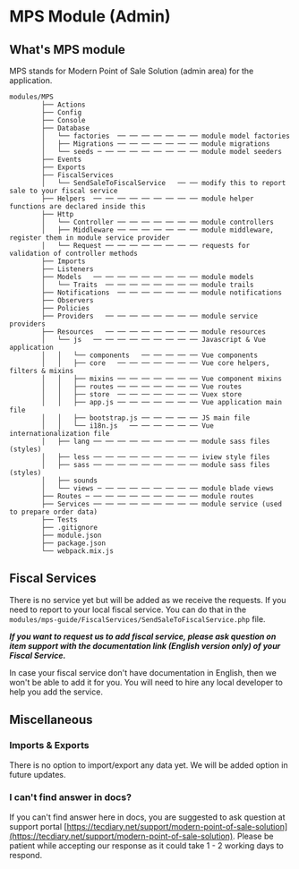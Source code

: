 # MPS Module (Admin)



## What's MPS module

MPS stands for Modern Point of Sale Solution (admin area) for the application.

```text
modules/MPS
        ├── Actions
        ├── Config
        ├── Console
        ├── Database
        │   └── factories  ── ── ── ── ── ── ── module model factories
        │   ├── Migrations ── ── ── ── ── ── ── module migrations
        │   └── seeds ─ ── ── ── ── ── ── ── ── module model seeders
        ├── Events
        ├── Exports
        ├── FiscalServices
        │   └── SendSaleToFiscalService   ── ── modify this to report sale to your fiscal service
        ├── Helpers  ── ── ── ── ── ── ── ── ── module helper functions are declared inside this
        ├── Http
        │   └── Controller ── ── ── ── ── ── ── module controllers
        │   ├── Middleware ── ── ── ── ── ── ── module middleware, register them in module service provider
        │   └── Request ── ── ── ── ── ── ── ── requests for validation of controller methods
        ├── Imports
        ├── Listeners
        ├── Models   ── ── ── ── ── ── ── ── ── module models
        │   └── Traits  ── ── ── ── ── ── ── ── module trails
        ├── Notifications  ── ── ── ── ── ── ── module notifications
        ├── Observers
        ├── Policies
        ├── Providers   ── ── ── ── ── ── ── ── module service providers
        ├── Resources   ── ── ── ── ── ── ── ── module resources
        │   └── js   ── ── ── ── ── ── ── ── ── Javascript & Vue application
        │   │   └── components   ── ── ── ── ── Vue components
        │   │   ├── core   ── ── ── ── ── ── ── Vue core helpers, filters & mixins
        │   │   ├── mixins ── ── ── ── ── ── ── Vue component mixins
        │   │   ├── routes ── ── ── ── ── ── ── Vue routes
        │   │   ├── store  ── ── ── ── ── ── ── Vuex store
        │   │   ├── app.js ── ── ── ── ── ── ── Vue application main file
        │   │   ├── bootstrap.js ── ── ── ── ── JS main file
        │   │   └── i18n.js   ── ── ── ── ── ── Vue internationalization file
        │   ├── lang ── ── ── ── ── ── ── ── ── module sass files (styles)
        │   ├── less ── ── ── ── ── ── ── ── ── iview style files
        │   ├── sass ── ── ── ── ── ── ── ── ── module sass files (styles)
        │   ├── sounds
        │   └── views ─ ── ── ── ── ── ── ── ── module blade views
        ├── Routes ─ ── ── ── ── ── ── ── ── ── module routes
        ├── Services ── ── ── ── ── ── ── ── ── module service (used to prepare order data)
        ├── Tests
        ├── .gitignore
        ├── module.json
        ├── package.json
        └── webpack.mix.js
```

## Fiscal Services

There is no service yet but will be added as we receive the requests. If you need to report to your local fiscal service. You can do that in the `modules/mps-guide/FiscalServices/SendSaleToFiscalService.php` file.

**_If you want to request us to add fiscal service, please ask question on item support with the documentation link (English version only) of your Fiscal Service._**

In case your fiscal service don't have documentation in English, then we won't be able to add it for you. You will need to hire any local developer to help you add the service.

## Miscellaneous

### Imports & Exports

There is no option to import/export any data yet. We will be added option in future updates.

### I can't find answer in docs?

If you can't find answer here in docs, you are suggested to ask question at support portal [https://tecdiary.net/support/modern-point-of-sale-solution](https://tecdiary.net/support/modern-point-of-sale-solution). Please be patient while accepting our response as it could take 1 - 2 working days to respond.
